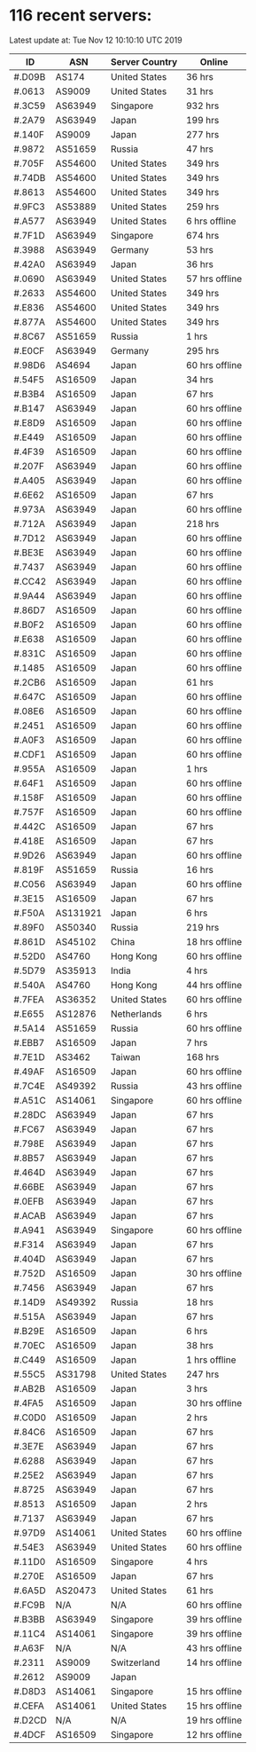 # 116 recent servers:

Latest update at: Tue Nov 12 10:10:10 UTC 2019

| ID | ASN | Server Country | Online |
| -- | --- | -------------- | ------ |
| #.D09B | AS174 | United States | 36 hrs |
| #.0613 | AS9009 | United States | 31 hrs |
| #.3C59 | AS63949 | Singapore | 932 hrs |
| #.2A79 | AS63949 | Japan | 199 hrs |
| #.140F | AS9009 | Japan | 277 hrs |
| #.9872 | AS51659 | Russia | 47 hrs |
| #.705F | AS54600 | United States | 349 hrs |
| #.74DB | AS54600 | United States | 349 hrs |
| #.8613 | AS54600 | United States | 349 hrs |
| #.9FC3 | AS53889 | United States | 259 hrs |
| #.A577 | AS63949 | United States | 6 hrs offline |
| #.7F1D | AS63949 | Singapore | 674 hrs |
| #.3988 | AS63949 | Germany | 53 hrs |
| #.42A0 | AS63949 | Japan | 36 hrs |
| #.0690 | AS63949 | United States | 57 hrs offline |
| #.2633 | AS54600 | United States | 349 hrs |
| #.E836 | AS54600 | United States | 349 hrs |
| #.877A | AS54600 | United States | 349 hrs |
| #.8C67 | AS51659 | Russia | 1 hrs |
| #.E0CF | AS63949 | Germany | 295 hrs |
| #.98D6 | AS4694 | Japan | 60 hrs offline |
| #.54F5 | AS16509 | Japan | 34 hrs |
| #.B3B4 | AS16509 | Japan | 67 hrs |
| #.B147 | AS63949 | Japan | 60 hrs offline |
| #.E8D9 | AS16509 | Japan | 60 hrs offline |
| #.E449 | AS16509 | Japan | 60 hrs offline |
| #.4F39 | AS16509 | Japan | 60 hrs offline |
| #.207F | AS63949 | Japan | 60 hrs offline |
| #.A405 | AS63949 | Japan | 60 hrs offline |
| #.6E62 | AS16509 | Japan | 67 hrs |
| #.973A | AS63949 | Japan | 60 hrs offline |
| #.712A | AS63949 | Japan | 218 hrs |
| #.7D12 | AS63949 | Japan | 60 hrs offline |
| #.BE3E | AS63949 | Japan | 60 hrs offline |
| #.7437 | AS63949 | Japan | 60 hrs offline |
| #.CC42 | AS63949 | Japan | 60 hrs offline |
| #.9A44 | AS63949 | Japan | 60 hrs offline |
| #.86D7 | AS16509 | Japan | 60 hrs offline |
| #.B0F2 | AS16509 | Japan | 60 hrs offline |
| #.E638 | AS16509 | Japan | 60 hrs offline |
| #.831C | AS16509 | Japan | 60 hrs offline |
| #.1485 | AS16509 | Japan | 60 hrs offline |
| #.2CB6 | AS16509 | Japan | 61 hrs |
| #.647C | AS16509 | Japan | 60 hrs offline |
| #.08E6 | AS16509 | Japan | 60 hrs offline |
| #.2451 | AS16509 | Japan | 60 hrs offline |
| #.A0F3 | AS16509 | Japan | 60 hrs offline |
| #.CDF1 | AS16509 | Japan | 60 hrs offline |
| #.955A | AS16509 | Japan | 1 hrs |
| #.64F1 | AS16509 | Japan | 60 hrs offline |
| #.158F | AS16509 | Japan | 60 hrs offline |
| #.757F | AS16509 | Japan | 60 hrs offline |
| #.442C | AS16509 | Japan | 67 hrs |
| #.418E | AS16509 | Japan | 67 hrs |
| #.9D26 | AS63949 | Japan | 60 hrs offline |
| #.819F | AS51659 | Russia | 16 hrs |
| #.C056 | AS63949 | Japan | 60 hrs offline |
| #.3E15 | AS16509 | Japan | 67 hrs |
| #.F50A | AS131921 | Japan | 6 hrs |
| #.89F0 | AS50340 | Russia | 219 hrs |
| #.861D | AS45102 | China | 18 hrs offline |
| #.52D0 | AS4760 | Hong Kong | 60 hrs offline |
| #.5D79 | AS35913 | India | 4 hrs |
| #.540A | AS4760 | Hong Kong | 44 hrs offline |
| #.7FEA | AS36352 | United States | 60 hrs offline |
| #.E655 | AS12876 | Netherlands | 6 hrs |
| #.5A14 | AS51659 | Russia | 60 hrs offline |
| #.EBB7 | AS16509 | Japan | 7 hrs |
| #.7E1D | AS3462 | Taiwan | 168 hrs |
| #.49AF | AS16509 | Japan | 60 hrs offline |
| #.7C4E | AS49392 | Russia | 43 hrs offline |
| #.A51C | AS14061 | Singapore | 60 hrs offline |
| #.28DC | AS63949 | Japan | 67 hrs |
| #.FC67 | AS63949 | Japan | 67 hrs |
| #.798E | AS63949 | Japan | 67 hrs |
| #.8B57 | AS63949 | Japan | 67 hrs |
| #.464D | AS63949 | Japan | 67 hrs |
| #.66BE | AS63949 | Japan | 67 hrs |
| #.0EFB | AS63949 | Japan | 67 hrs |
| #.ACAB | AS63949 | Japan | 67 hrs |
| #.A941 | AS63949 | Singapore | 60 hrs offline |
| #.F314 | AS63949 | Japan | 67 hrs |
| #.404D | AS63949 | Japan | 67 hrs |
| #.752D | AS16509 | Japan | 30 hrs offline |
| #.7456 | AS63949 | Japan | 67 hrs |
| #.14D9 | AS49392 | Russia | 18 hrs |
| #.515A | AS63949 | Japan | 67 hrs |
| #.B29E | AS16509 | Japan | 6 hrs |
| #.70EC | AS16509 | Japan | 38 hrs |
| #.C449 | AS16509 | Japan | 1 hrs offline |
| #.55C5 | AS31798 | United States | 247 hrs |
| #.AB2B | AS16509 | Japan | 3 hrs |
| #.4FA5 | AS16509 | Japan | 30 hrs offline |
| #.C0D0 | AS16509 | Japan | 2 hrs |
| #.84C6 | AS16509 | Japan | 67 hrs |
| #.3E7E | AS63949 | Japan | 67 hrs |
| #.6288 | AS63949 | Japan | 67 hrs |
| #.25E2 | AS63949 | Japan | 67 hrs |
| #.8725 | AS63949 | Japan | 67 hrs |
| #.8513 | AS16509 | Japan | 2 hrs |
| #.7137 | AS63949 | Japan | 67 hrs |
| #.97D9 | AS14061 | United States | 60 hrs offline |
| #.54E3 | AS63949 | United States | 60 hrs offline |
| #.11D0 | AS16509 | Singapore | 4 hrs |
| #.270E | AS16509 | Japan | 67 hrs |
| #.6A5D | AS20473 | United States | 61 hrs |
| #.FC9B | N/A | N/A | 60 hrs offline |
| #.B3BB | AS63949 | Singapore | 39 hrs offline |
| #.11C4 | AS14061 | Singapore | 39 hrs offline |
| #.A63F | N/A | N/A | 43 hrs offline |
| #.2311 | AS9009 | Switzerland | 14 hrs offline |
| #.2612 | AS9009 | Japan | |
| #.D8D3 | AS14061 | Singapore | 15 hrs offline |
| #.CEFA | AS14061 | United States | 15 hrs offline |
| #.D2CD | N/A | N/A | 19 hrs offline |
| #.4DCF | AS16509 | Singapore | 12 hrs offline |

